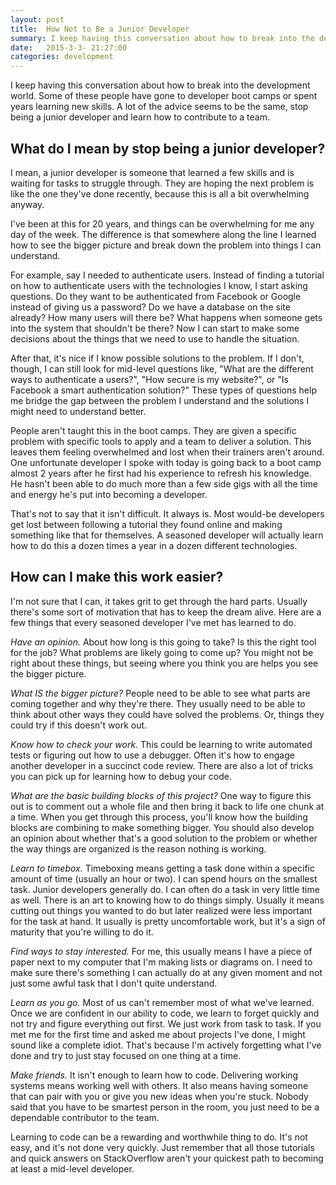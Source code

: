 ```yaml
---
layout: post
title:  How Not to Be a Junior Developer
summary: I keep having this conversation about how to break into the development world.  Some of these people have gone to developer boot camps or spent years learning new skills.  A lot of the advice seems to be the same, stop being a junior developer and learn how to contribute to a team.
date:   2015-3-3- 21:27:00
categories: development
---
```


I keep having this conversation about how to break into the development world.  Some of these people have gone to developer boot camps or spent years learning new skills.  A lot of the advice seems to be the same, stop being a junior developer and learn how to contribute to a team.

## What do I mean by stop being a junior developer?

I mean, a junior developer is someone that learned a few skills and is waiting for tasks to struggle through.  They are hoping the next problem is like the one they've done recently, because this is all a bit overwhelming anyway.

I've been at this for 20 years, and things can be overwhelming for me any day of the week.  The difference is that somewhere along the line I learned how to see the bigger picture and break down the problem into things I can understand.

For example, say I needed to authenticate users.  Instead of finding a tutorial on how to authenticate users with the technologies I know, I start asking questions.  Do they want to be authenticated from Facebook or Google instead of giving us a password?  Do we have a database on the site already? How many users will there be?  What happens when someone gets into the system that shouldn't be there?  Now I can start to make some decisions about the things that we need to use to handle the situation.

After that, it's nice if I know possible solutions to the problem.  If I don't, though, I can still look for mid-level questions like, "What are the different ways to authenticate a users?", "How secure is my website?", or "Is Facebook a smart authentication solution?"  These types of questions help me bridge the gap between the problem I understand and the solutions I might need to understand better.

People aren't taught this in the boot camps.  They are given a specific problem with specific tools to apply and a team to deliver a solution.  This leaves them feeling overwhelmed and lost when their trainers aren't around.  One unfortunate developer I spoke with today is going back to a boot camp almost 2 years after he first had his experience to refresh his knowledge.  He hasn't been able to do much more than a few side gigs with all the time and energy he's put into becoming a developer.

That's not to say that it isn't difficult.  It always is.  Most would-be developers get lost between following a tutorial they found online and making something like that for themselves.  A seasoned developer will actually learn how to do this a dozen times a year in a dozen different technologies.

## How can I make this work easier?

I'm not sure that I can, it takes grit to get through the hard parts.  Usually there's some sort of motivation that has to keep the dream alive.  Here are a few things that every seasoned developer I've met has learned to do.

*Have an opinion.*  About how long is this going to take?  Is this the right tool for the job?  What problems are likely going to come up?  You might not be right about these things, but seeing where you think you are helps you see the bigger picture.

*What IS the bigger picture?* People need to be able to see what parts are coming together and why they're there.  They usually need to be able to think about other ways they could have solved the problems.  Or, things they could try if this doesn't work out.

*Know how to check your work.* This could be learning to write automated tests or figuring out how to use a debugger.  Often it's how to engage another developer in a succinct code review.  There are also a lot of tricks you can pick up for learning how to debug your code.

*What are the basic building blocks of this project?* One way to figure this out is to comment out a whole file and then bring it back to life one chunk at a time.  When you get through this process, you'll know how the building blocks are combining to make something bigger.  You should also develop an opinion about whether that's a good solution to the problem or whether the way things are organized is the reason nothing is working.

*Learn to timebox.*  Timeboxing means getting a task done within a specific amount of time (usually an hour or two).  I can spend hours on the smallest task.  Junior developers generally do.  I can often do a task in very little time as well.  There is an art to knowing how to do things simply.  Usually it means cutting out things you wanted to do but later realized were less important for the task at hand.  It usually is pretty uncomfortable work, but it's a sign of maturity that you're willing to do it.

*Find ways to stay interested.*  For me, this usually means I have a piece of paper next to my computer that I'm making lists or diagrams on.  I need to make sure there's something I can actually do at any given moment and not just some awful task that I don't quite understand.

*Learn as you go.* Most of us can't remember most of what we've learned.  Once we are confident in our ability to code, we learn to forget quickly and not try and figure everything out first.  We just work from task to task.  If you met me for the first time and asked me about projects I've done, I might sound like a complete idiot.  That's because I'm actively forgetting what I've done and try to just stay focused on one thing at a time.

*Make friends.*  It isn't enough to learn how to code.  Delivering working systems means working well with others.  It also means having someone that can pair with you or give you new ideas when you're stuck.  Nobody said that you have to be smartest person in the room, you just need to be a dependable contributor to the team.

Learning to code can be a rewarding and worthwhile thing to do.  It's not easy, and it's not done very quickly.  Just remember that all those tutorials and quick answers on StackOverflow aren't your quickest path to becoming at least a mid-level developer.
